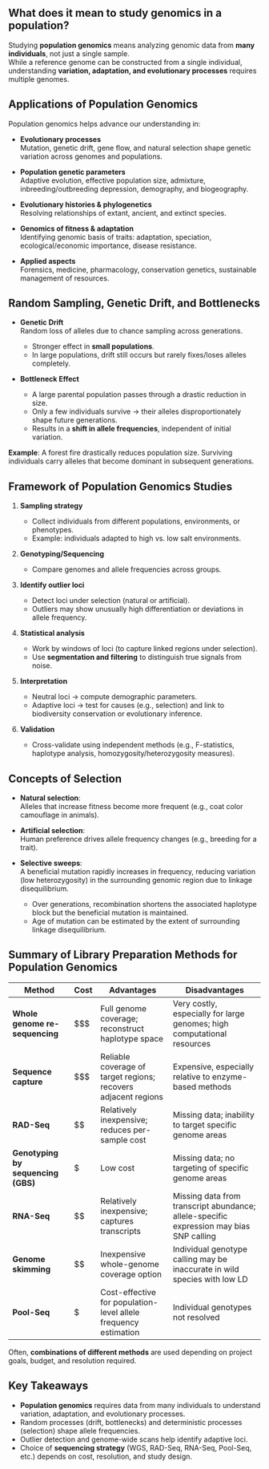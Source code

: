 ## What does it mean to study genomics in a population?

Studying **population genomics** means analyzing genomic data from **many individuals**, not just a single sample.  
While a reference genome can be constructed from a single individual, understanding **variation, adaptation, and evolutionary processes** requires multiple genomes.

## Applications of Population Genomics

Population genomics helps advance our understanding in:

- **Evolutionary processes**  
  Mutation, genetic drift, gene flow, and natural selection shape genetic variation across genomes and populations.  

- **Population genetic parameters**  
  Adaptive evolution, effective population size, admixture, inbreeding/outbreeding depression, demography, and biogeography.  

- **Evolutionary histories & phylogenetics**  
  Resolving relationships of extant, ancient, and extinct species.  

- **Genomics of fitness & adaptation**  
  Identifying genomic basis of traits: adaptation, speciation, ecological/economic importance, disease resistance.  

- **Applied aspects**  
  Forensics, medicine, pharmacology, conservation genetics, sustainable management of resources.  

## Random Sampling, Genetic Drift, and Bottlenecks

- **Genetic Drift**  
  Random loss of alleles due to chance sampling across generations.  
  - Stronger effect in **small populations**.  
  - In large populations, drift still occurs but rarely fixes/loses alleles completely.  

- **Bottleneck Effect**  
  - A large parental population passes through a drastic reduction in size.  
  - Only a few individuals survive → their alleles disproportionately shape future generations.  
  - Results in a **shift in allele frequencies**, independent of initial variation.

**Example**: A forest fire drastically reduces population size. Surviving individuals carry alleles that become dominant in subsequent generations.

## Framework of Population Genomics Studies

1. **Sampling strategy**  
   - Collect individuals from different populations, environments, or phenotypes.  
   - Example: individuals adapted to high vs. low salt environments.

2. **Genotyping/Sequencing**  
   - Compare genomes and allele frequencies across groups.  

3. **Identify outlier loci**  
   - Detect loci under selection (natural or artificial).  
   - Outliers may show unusually high differentiation or deviations in allele frequency.  

4. **Statistical analysis**  
   - Work by windows of loci (to capture linked regions under selection).  
   - Use **segmentation and filtering** to distinguish true signals from noise.  

5. **Interpretation**  
   - Neutral loci → compute demographic parameters.  
   - Adaptive loci → test for causes (e.g., selection) and link to biodiversity conservation or evolutionary inference.  

6. **Validation**  
   - Cross-validate using independent methods (e.g., F-statistics, haplotype analysis, homozygosity/heterozygosity measures).  

## Concepts of Selection

- **Natural selection**:  
  Alleles that increase fitness become more frequent (e.g., coat color camouflage in animals).  

- **Artificial selection**:  
  Human preference drives allele frequency changes (e.g., breeding for a trait).  

- **Selective sweeps**:  
  A beneficial mutation rapidly increases in frequency, reducing variation (low heterozygosity) in the surrounding genomic region due to linkage disequilibrium.  
  - Over generations, recombination shortens the associated haplotype block but the beneficial mutation is maintained.  
  - Age of mutation can be estimated by the extent of surrounding linkage disequilibrium.  

## Summary of Library Preparation Methods for Population Genomics

| Method | Cost | Advantages | Disadvantages |
|--------|------|------------|----------------|
| **Whole genome re-sequencing** | $$$ | Full genome coverage; reconstruct haplotype space | Very costly, especially for large genomes; high computational resources |
| **Sequence capture** | $$$ | Reliable coverage of target regions; recovers adjacent regions | Expensive, especially relative to enzyme-based methods |
| **RAD-Seq** | $$ | Relatively inexpensive; reduces per-sample cost | Missing data; inability to target specific genome areas |
| **Genotyping by sequencing (GBS)** | $ | Low cost | Missing data; no targeting of specific genome areas |
| **RNA-Seq** | $$ | Relatively inexpensive; captures transcripts | Missing data from transcript abundance; allele-specific expression may bias SNP calling |
| **Genome skimming** | $$ | Inexpensive whole-genome coverage option | Individual genotype calling may be inaccurate in wild species with low LD |
| **Pool-Seq** | $ | Cost-effective for population-level allele frequency estimation | Individual genotypes not resolved |

Often, **combinations of different methods** are used depending on project goals, budget, and resolution required.

## Key Takeaways

- **Population genomics** requires data from many individuals to understand variation, adaptation, and evolutionary processes.  
- Random processes (drift, bottlenecks) and deterministic processes (selection) shape allele frequencies.  
- Outlier detection and genome-wide scans help identify adaptive loci.  
- Choice of **sequencing strategy** (WGS, RAD-Seq, RNA-Seq, Pool-Seq, etc.) depends on cost, resolution, and study design.  
